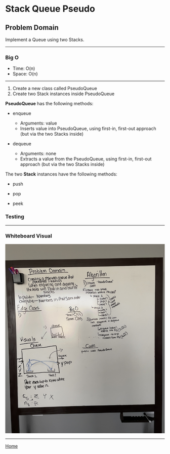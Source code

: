 # Stack Queue Pseudo

## Problem Domain

Implement a Queue using two Stacks.

---

### Big O

* Time: O(n)
* Space: O(n)

---

1. Create a new class called PseudoQueue
2. Create two Stack instances inside PseudoQueue

**PseudoQueue** has the following methods:

* enqueue
  * Arguments: value
  * Inserts value into PseudoQueue, using first-in, first-out approach (but via the two Stacks inside)

* dequeue
  * Arguments: none
  * Extracts a value from the PseudoQueue, using first-in, first-out approach (but via the two Stacks inside)

The two **Stack** instances have the following methods:

* push

* pop

* peek

### Testing

---

### Whiteboard Visual

![Pseudo Queue](/401/StackQueuePseudo/PseudoQueue.jpg)

---

[Home](/README.md)